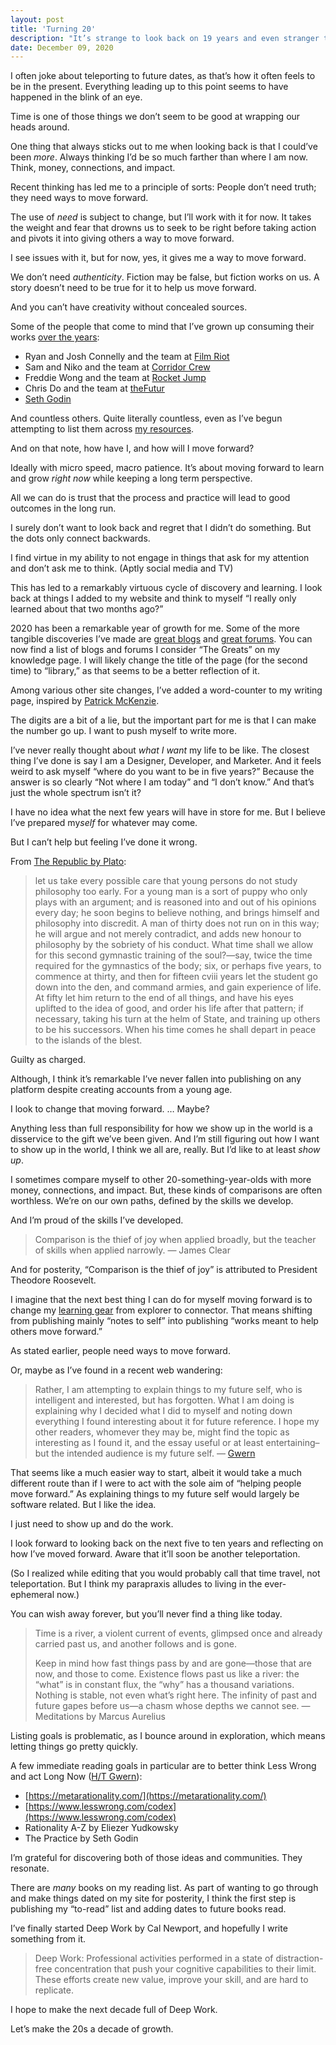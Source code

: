 ```yaml
---
layout: post
title: 'Turning 20'
description: "It’s strange to look back on 19 years and even stranger to look forward."
date: December 09, 2020
---
```


I often joke about teleporting to future dates, as that’s how it often feels to be in the present. Everything leading up to this point seems to have happened in the blink of an eye.

Time is one of those things we don’t seem to be good at wrapping our heads around.

One thing that always sticks out to me when looking back is that I could’ve been *more*. Always thinking I’d be so much farther than where I am now. Think, money, connections, and impact.

Recent thinking has led me to a principle of sorts: People don’t need truth; they need ways to move forward.

The use of *need* is subject to change, but I’ll work with it for now. It takes the weight and fear that drowns us to seek to be right before taking action and pivots it into giving others a way to move forward.

I see issues with it, but for now, yes, it gives me a way to move forward.

We don’t need *authenticity*. Fiction may be false, but fiction works on us. A story doesn’t need to be true for it to help us move forward.

And you can’t have creativity without concealed sources.

Some of the people that come to mind that I’ve grown up consuming their works [over the years](https://lukasmurdock.com/zero-through-nineteen/):
- Ryan and Josh Connelly and the team at [Film Riot](https://www.filmriot.com/)
- Sam and Niko and the team at [Corridor Crew](https://www.youtube.com/c/corridorcrew/about)
- Freddie Wong and the team at [Rocket Jump](https://www.rocketjump.com/about)
- Chris Do and the team at [theFutur](https://thefutur.com/)
- [Seth Godin](https://www.sethgodin.com/)

And countless others. Quite literally countless, even as I’ve begun attempting to list them across [my resources](https://lukasmurdock.com/resources/).

And on that note, how have I, and how will I move forward?

Ideally with micro speed, macro patience. It’s about moving forward to learn and grow *right now* while keeping a long term perspective.

All we can do is trust that the process and practice will lead to good outcomes in the long run.

I surely don’t want to look back and regret that I didn’t do something. But the dots only connect backwards.

I find virtue in my ability to not engage in things that ask for my attention and don’t ask me to think. (Aptly social media and TV)

This has led to a remarkably virtuous cycle of discovery and learning. I look back at things I added to my website and think to myself “I really only learned about that two months ago?”

2020 has been a remarkable year of growth for me. Some of the more tangible discoveries I’ve made are [great blogs](/knowledge/#the-great-blogs) and [great forums](/knowledge/#the-great-forums). You can now find a list of blogs and forums I consider “The Greats” on my knowledge page. I will likely change the title of the page (for the second time) to “library,” as that seems to be a better reflection of it.

Among various other site changes, I’ve added a word-counter to my writing page, inspired by [Patrick McKenzie](https://www.kalzumeus.com/wc/).

The digits are a bit of a lie, but the important part for me is that I can make the number go up. I want to push myself to write more.

I’ve never really thought about *what I want* my life to be like. The closest thing I’ve done is say I am a Designer, Developer, and Marketer. And it feels weird to ask myself “where do you want to be in five years?” Because the answer is so clearly “Not where I am today” and “I don’t know.” And that’s just the whole spectrum isn’t it?

I have no idea what the next few years will have in store for me. But I believe I’ve prepared my*self* for whatever may come. 

But I can’t help but feeling I’ve done it wrong.

From [The Republic by Plato](https://www.gutenberg.org/files/55201/55201-h/55201-h.htm#pagecvi:~:text=The%20case%20of%20such%20speculators%20is,worship%20as%20the%20Pythian%20oracle%20approves):

> let us take every possible care that young persons do not study philosophy too early. For a young man is a sort of puppy who only plays with an argument; and is reasoned into and out of his opinions every day; he soon begins to believe nothing, and brings himself and philosophy into discredit. A man of thirty does not run on in this way; he will argue and not merely contradict, and adds new honour to philosophy by the sobriety of his conduct. What time shall we allow for this second gymnastic training of the soul?—say, twice the time required for the gymnastics of the body; six, or perhaps five years, to commence at thirty, and then for fifteen cviii years let the student go down into the den, and command armies, and gain experience of life. At fifty let him return to the end of all things, and have his eyes uplifted to the idea of good, and order his life after that pattern; if necessary, taking his turn at the helm of State, and training up others to be his successors. When his time comes he shall depart in peace to the islands of the blest.

Guilty as charged.

Although, I think it’s remarkable I’ve never fallen into publishing on any platform despite creating accounts from a young age.

I look to change that moving forward. … Maybe?

Anything less than full responsibility for how we show up in the world is a disservice to the gift we’ve been given. And I’m still figuring out how I want to show up in the world, I think we all are, really. But I’d like to at least *show up*.

I sometimes compare myself to other 20-something-year-olds with more money, connections, and impact. But, these kinds of comparisons are often worthless. We’re on our own paths, defined by the skills we develop.

And I’m proud of the skills I’ve developed.

> Comparison is the thief of joy when applied broadly, but the teacher of skills when applied narrowly. — James Clear

And for posterity, “Comparison is the thief of joy” is attributed to President Theodore Roosevelt.

I imagine that the next best thing I can do for myself moving forward is to change my [learning gear](https://www.swyx.io/learning-gears/) from explorer to connector. That means shifting from publishing mainly “notes to self” into publishing “works meant to help others move forward.”

As stated earlier, people need ways to move forward.

Or, maybe as I’ve found in a recent web wandering:
> Rather, I am attempting to explain things to my future self, who is intelligent and interested, but has forgotten. What I am doing is explaining why I decided what I did to myself and noting down everything I found interesting about it for future reference. I hope my other readers, whomever they may be, might find the topic as interesting as I found it, and the essay useful or at least entertaining–but the intended audience is my future self. — [Gwern](https://www.gwern.net/About)

That seems like a much easier way to start, albeit it would take a much different route than if I were to act with the sole aim of “helping people move forward.” As explaining things to my future self would largely be software related. But I like the idea.

I just need to show up and do the work.

I look forward to looking back on the next five to ten years and reflecting on how I’ve moved forward. Aware that it’ll soon be another teleportation.

(So I realized while editing that you would probably call that time travel, not teleportation. But I think my parapraxis alludes to living in the ever-ephemeral now.)

You can wish away forever, but you’ll never find a thing like today.

> Time is a river, a violent current of events, glimpsed once and already carried past us, and another follows and is gone.
> 
> Keep in mind how fast things pass by and are gone—those that are now, and those to come. Existence flows past us like a river: the “what” is in constant flux, the “why” has a thousand variations. Nothing is stable, not even what’s right here. The infinity of past and future gapes before us—a chasm whose depths we cannot see.
> — Meditations by Marcus Aurelius

Listing goals is problematic, as I bounce around in exploration, which means letting things go pretty quickly.

A few immediate reading goals in particular are to better think Less Wrong and act Long Now ([H/T Gwern](https://www.gwern.net/About#long-content)):
- [https://metarationality.com/](https://metarationality.com/)
- [https://www.lesswrong.com/codex](https://www.lesswrong.com/codex)
- Rationality A-Z by Eliezer Yudkowsky
- The Practice by Seth Godin

I’m grateful for discovering both of those ideas and communities. They resonate.

There are *many* books on my reading list. As part of wanting to go through and make things dated on my site for posterity, I think the first step is publishing my “to-read” list and adding dates to future books read.

I’ve finally started Deep Work by Cal Newport, and hopefully I write something from it.

> Deep Work: Professional activities performed in a state of distraction-free concentration that push your cognitive capabilities to their limit. These efforts create new value, improve your skill, and are hard to replicate.

I hope to make the next decade full of Deep Work.

Let’s make the 20s a decade of growth.